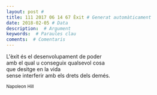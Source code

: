 ```yaml
---
layout: post #
title: 111 2017 06 14 67 Èxit # Generat automàticament
date: 2018-02-05 # Data
description:  # Argument
keywords:  # Paraules clau
coments:  # Comentaris
---
```


L'èxit és el desenvolupament de poder <br />
amb el qual u conseguix qualsevol cosa <br />
que desitge en la vida <br />
sense interferir amb els drets dels demés.<br />

<small>Napoleon Hill</small>
